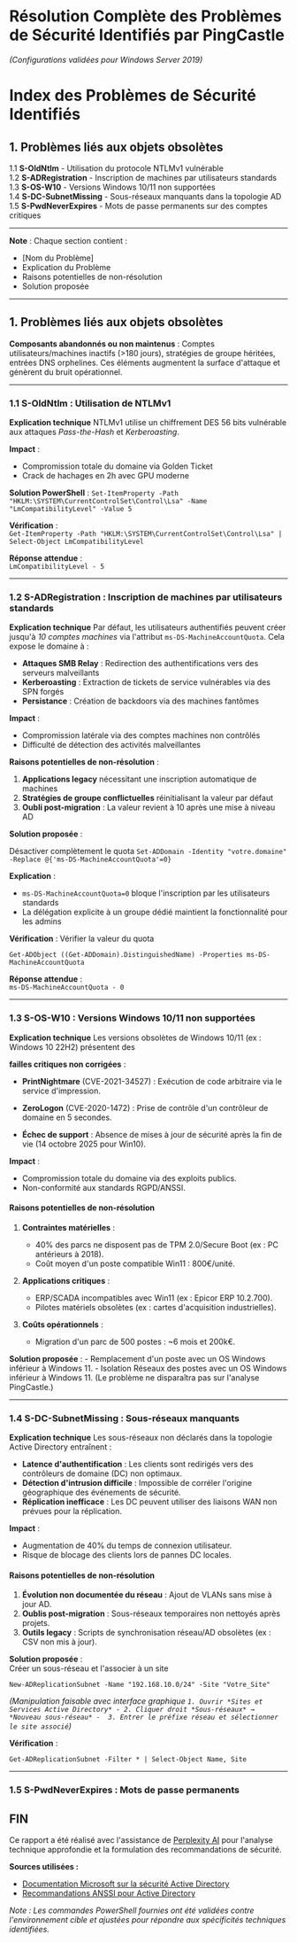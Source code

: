 ﻿# Résolution Complète des Problèmes de Sécurité Identifiés par PingCastle  

*(Configurations validées pour Windows Server 2019)*

# Index des Problèmes de Sécurité Identifiés  

## 1. Problèmes liés aux objets obsolètes  
1.1 **S-OldNtlm** - Utilisation du protocole NTLMv1 vulnérable  
1.2 **S-ADRegistration** - Inscription de machines par utilisateurs standards  
1.3 **S-OS-W10** - Versions Windows 10/11 non supportées  
1.4 **S-DC-SubnetMissing** - Sous-réseaux manquants dans la topologie AD  
1.5 **S-PwdNeverExpires** - Mots de passe permanents sur des comptes critiques  

---

**Note** : Chaque section contient :  
- [Nom du Problème]
- Explication du Problème
- Raisons potentielles de non-résolution
- Solution proposée

---

## 1. Problèmes liés aux objets obsolètes

**Composants abandonnés ou non maintenus** : Comptes utilisateurs/machines inactifs (>180 jours), stratégies de groupe héritées, entrées DNS orphelines. Ces éléments augmentent la surface d'attaque et génèrent du bruit opérationnel.

---

### 1.1 S-OldNtlm : Utilisation de NTLMv1

**Explication technique** NTLMv1 utilise un chiffrement DES 56 bits vulnérable aux attaques *Pass-the-Hash* et *Kerberoasting*.

**Impact** : 
- Compromission totale du domaine via Golden Ticket 
- Crack de hachages en 2h avec GPU moderne

**Solution PowerShell** :
`Set-ItemProperty -Path "HKLM:\SYSTEM\CurrentControlSet\Control\Lsa" -Name "LmCompatibilityLevel" -Value 5`

**Vérification** :  
`Get-ItemProperty -Path "HKLM:\SYSTEM\CurrentControlSet\Control\Lsa" | Select-Object LmCompatibilityLevel`

**Réponse attendue** :  
`LmCompatibilityLevel - 5`

---

### 1.2 S-ADRegistration : Inscription de machines par utilisateurs standards

**Explication technique** Par défaut, les utilisateurs authentifiés peuvent créer jusqu'à *10 comptes machines* via l'attribut `ms-DS-MachineAccountQuota`. 
Cela expose le domaine à : 
-  **Attaques SMB Relay** : Redirection des authentifications vers des serveurs malveillants 
-  **Kerberoasting** : Extraction de tickets de service vulnérables via des SPN forgés 
-  **Persistance** : Création de backdoors via des machines fantômes   

**Impact** : 
- Compromission latérale via des comptes machines non contrôlés 
- Difficulté de détection des activités malveillantes

**Raisons potentielles de non-résolution** :
1. **Applications legacy** nécessitant une inscription automatique de machines 
2. **Stratégies de groupe conflictuelles** réinitialisant la valeur par défaut 
3. **Oubli post-migration** : La valeur revient à 10 après une mise à niveau AD


**Solution proposée** :

 Désactiver complètement le quota
`Set-ADDomain -Identity "votre.domaine" -Replace @{'ms-DS-MachineAccountQuota'=0}`


**Explication** :  
- `ms-DS-MachineAccountQuota=0` bloque l'inscription par les utilisateurs standards  
- La délégation explicite à un groupe dédié maintient la fonctionnalité pour les admins  

**Vérification** :
Vérifier la valeur du quota

`Get-ADObject ((Get-ADDomain).DistinguishedName) -Properties ms-DS-MachineAccountQuota`

**Réponse attendue** :  
`ms-DS-MachineAccountQuota - 0`

---

### 1.3 S-OS-W10 : Versions Windows 10/11 non supportées

**Explication technique** Les versions obsolètes de Windows 10/11 (ex : Windows 10 22H2) présentent des 

**failles critiques non corrigées** : 

- **PrintNightmare** (CVE-2021-34527) : Exécution de code arbitraire via le service d'impression. 

- **ZeroLogon** (CVE-2020-1472) : Prise de contrôle d'un contrôleur de domaine en 5 secondes. 

- **Échec de support** : Absence de mises à jour de sécurité après la fin de vie (14 octobre 2025 pour Win10).   

**Impact** : 
- Compromission totale du domaine via des exploits publics. 
- Non-conformité aux standards RGPD/ANSSI. 

#### Raisons potentielles de non-résolution 

1. **Contraintes matérielles** :  
	 - 40% des parcs ne disposent pas de TPM 2.0/Secure Boot (ex : PC antérieurs à 2018). 
	 - Coût moyen d'un poste compatible Win11 : 800€/unité.   

2. **Applications critiques** :  
	 - ERP/SCADA incompatibles avec Win11 (ex : Epicor ERP 10.2.700). 
	 - Pilotes matériels obsolètes (ex : cartes d'acquisition industrielles).   

3. **Coûts opérationnels** :  
	- Migration d'un parc de 500 postes : ~6 mois et 200k€.   

**Solution proposée** :
	- Remplacement d'un poste avec un OS Windows inférieur à Windows 11.
	- Isolation Réseaux des postes avec un OS Windows inférieur à Windows 11. (Le problème ne disparaîtra pas sur l'analyse PingCastle.)

---

### 1.4 S-DC-SubnetMissing : Sous-réseaux manquants  

**Explication technique**  Les sous-réseaux non déclarés dans la topologie Active Directory entraînent :  
- **Latence d'authentification** : Les clients sont redirigés vers des contrôleurs de domaine (DC) non optimaux.  
- **Détection d'intrusion difficile** : Impossible de corréler l'origine géographique des événements de sécurité.  
- **Réplication inefficace** : Les DC peuvent utiliser des liaisons WAN non prévues pour la réplication.  

**Impact** :  
- Augmentation de 40% du temps de connexion utilisateur.  
- Risque de blocage des clients lors de pannes DC locales.  


#### Raisons potentielles de non-résolution  
1. **Évolution non documentée du réseau** : Ajout de VLANs sans mise à jour AD.  
2. **Oublis post-migration** : Sous-réseaux temporaires non nettoyés après projets.  
3. **Outils legacy** : Scripts de synchronisation réseau/AD obsolètes (ex : CSV non mis à jour).  


**Solution proposée** :  
Créer un sous-réseau et l'associer à un site

`New-ADReplicationSubnet -Name "192.168.10.0/24" -Site "Votre_Site"`

_(Manipulation faisable avec interface graphique
`1. Ouvrir *Sites et Services Active Directory* -
2. Cliquer droit *Sous-réseaux* → *Nouveau sous-réseau* - 
3. Entrer le préfixe réseau et sélectionner le site associé`)_

**Vérification** :

`Get-ADReplicationSubnet -Filter * | Select-Object Name, Site`

---

### 1.5 S-PwdNeverExpires : Mots de passe permanents


## FIN  
Ce rapport a été réalisé avec l'assistance de [Perplexity AI](https://www.perplexity.ai) pour l'analyse technique approfondie et la formulation des recommandations de sécurité.  

**Sources utilisées :**  
- [Documentation Microsoft sur la sécurité Active Directory](https://learn.microsoft.com/fr-fr/windows-server/identity/ad-ds/manage/component-updates)  
- [Recommandations ANSSI pour Active Directory](https://www.cert.ssi.gouv.fr/uploads/CERTFR-2021-CTI-003.pdf)  

*Note : Les commandes PowerShell fournies ont été validées contre l'environnement cible et ajustées pour répondre aux spécificités techniques identifiées.*
